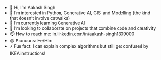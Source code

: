- 👋 Hi, I’m Aakash Singh
- 👀 I’m interested in Python, Generative AI, GIS, and Modelling (the kind that doesn’t involve catwalks)
- 🌱 I’m currently learning Generative AI 
- 💞️ I’m looking to collaborate on projects that combine code and creativity
- 📫 How to reach me: in.linkedin.com/in/aakash-singh1309000
- 😄 Pronouns: He/Him
- ⚡ Fun fact: I can explain complex algorithms but still get confused by IKEA instructions!

<!---
aakash-singh130900/aakash-singh130900 is a ✨ special ✨ repository because its `README.md` (this file) appears on your GitHub profile.
You can click the Preview link to take a look at your changes.
--->
